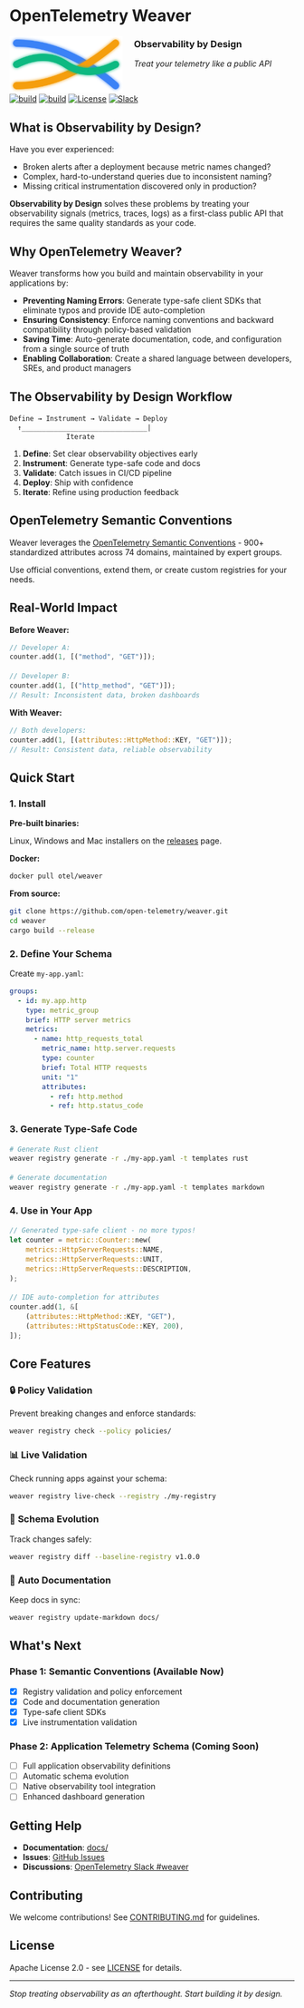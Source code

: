 # OpenTelemetry Weaver

<p align="left">
  <img src="docs/images/weaver-logo.svg" alt="OpenTelemetry Weaver" width="200" height="100" align="left" style="margin-right: 20px;">
</p>

### Observability by Design

_Treat your telemetry like a public API_

&nbsp;

[![build](https://github.com/open-telemetry/weaver/actions/workflows/ci.yml/badge.svg)](https://github.com/open-telemetry/weaver/actions/workflows/ci.yml)
[![build](https://github.com/open-telemetry/weaver/actions/workflows/audit.yml/badge.svg)](https://github.com/open-telemetry/weaver/actions/workflows/audit.yml)
[![License](https://img.shields.io/badge/License-Apache_2.0-blue.svg)](https://opensource.org/licenses/Apache-2.0)
[![Slack](https://img.shields.io/badge/Slack-OpenTelemetry_Weaver-purple)](https://cloud-native.slack.com/archives/C0697EXNTL3)

<!-- [![codecov](https://codecov.io/gh/open-telemetry/weaver/graph/badge.svg?token=tmWKFoMT2G)](https://codecov.io/gh/open-telemetry/weaver) -->

## What is Observability by Design?

Have you ever experienced:

- Broken alerts after a deployment because metric names changed?
- Complex, hard-to-understand queries due to inconsistent naming?
- Missing critical instrumentation discovered only in production?

**Observability by Design** solves these problems by treating your observability signals (metrics, traces, logs) as a first-class public API that requires the same quality standards as your code.

## Why OpenTelemetry Weaver?

Weaver transforms how you build and maintain observability in your applications by:

- **Preventing Naming Errors**: Generate type-safe client SDKs that eliminate typos and provide IDE auto-completion
- **Ensuring Consistency**: Enforce naming conventions and backward compatibility through policy-based validation
- **Saving Time**: Auto-generate documentation, code, and configuration from a single source of truth
- **Enabling Collaboration**: Create a shared language between developers, SREs, and product managers

## The Observability by Design Workflow

```
Define → Instrument → Validate → Deploy
  ↑_______________________________|
              Iterate
```

1. **Define**: Set clear observability objectives early
2. **Instrument**: Generate type-safe code and docs
3. **Validate**: Catch issues in CI/CD pipeline
4. **Deploy**: Ship with confidence
5. **Iterate**: Refine using production feedback

## OpenTelemetry Semantic Conventions

Weaver leverages the [OpenTelemetry Semantic Conventions](https://opentelemetry.io/docs/specs/semconv/) - 900+ standardized attributes across 74 domains, maintained by expert groups.

Use official conventions, extend them, or create custom registries for your needs.

## Real-World Impact

**Before Weaver:**

```rust
// Developer A:
counter.add(1, [("method", "GET")]);

// Developer B:
counter.add(1, [("http_method", "GET")]);
// Result: Inconsistent data, broken dashboards
```

**With Weaver:**

```rust
// Both developers:
counter.add(1, [(attributes::HttpMethod::KEY, "GET")]);
// Result: Consistent data, reliable observability
```

## Quick Start

### 1. Install

**Pre-built binaries:**

Linux, Windows and Mac installers on the [releases](https://github.com/open-telemetry/weaver/releases) page.

**Docker:**

```bash
docker pull otel/weaver
```

**From source:**

```bash
git clone https://github.com/open-telemetry/weaver.git
cd weaver
cargo build --release
```

### 2. Define Your Schema

Create `my-app.yaml`:

```yaml
groups:
  - id: my.app.http
    type: metric_group
    brief: HTTP server metrics
    metrics:
      - name: http_requests_total
        metric_name: http.server.requests
        type: counter
        brief: Total HTTP requests
        unit: "1"
        attributes:
          - ref: http.method
          - ref: http.status_code
```

### 3. Generate Type-Safe Code

```bash
# Generate Rust client
weaver registry generate -r ./my-app.yaml -t templates rust

# Generate documentation
weaver registry generate -r ./my-app.yaml -t templates markdown
```

### 4. Use in Your App

```rust
// Generated type-safe client - no more typos!
let counter = metric::Counter::new(
    metrics::HttpServerRequests::NAME,
    metrics::HttpServerRequests::UNIT,
    metrics::HttpServerRequests::DESCRIPTION,
);

// IDE auto-completion for attributes
counter.add(1, &[
    (attributes::HttpMethod::KEY, "GET"),
    (attributes::HttpStatusCode::KEY, 200),
]);
```

## Core Features

### 🔒 **Policy Validation**

Prevent breaking changes and enforce standards:

```bash
weaver registry check --policy policies/
```

### 📊 **Live Validation**

Check running apps against your schema:

```bash
weaver registry live-check --registry ./my-registry
```

### 🔄 **Schema Evolution**

Track changes safely:

```bash
weaver registry diff --baseline-registry v1.0.0
```

### 📝 **Auto Documentation**

Keep docs in sync:

```bash
weaver registry update-markdown docs/
```

## What's Next

### Phase 1: Semantic Conventions (Available Now)

- [x] Registry validation and policy enforcement
- [x] Code and documentation generation
- [x] Type-safe client SDKs
- [x] Live instrumentation validation

### Phase 2: Application Telemetry Schema (Coming Soon)

- [ ] Full application observability definitions
- [ ] Automatic schema evolution
- [ ] Native observability tool integration
- [ ] Enhanced dashboard generation

## Getting Help

- **Documentation**: [docs/](docs/)
- **Issues**: [GitHub Issues](https://github.com/open-telemetry/weaver/issues)
- **Discussions**: [OpenTelemetry Slack #weaver](https://cloud-native.slack.com/archives/C0697EXNTL3)

## Contributing

We welcome contributions! See [CONTRIBUTING.md](CONTRIBUTING.md) for guidelines.

## License

Apache License 2.0 - see [LICENSE](LICENSE) for details.

---

_Stop treating observability as an afterthought. Start building it by design._
